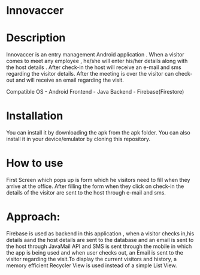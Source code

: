 # Innovaccer

# Description
Innovaccer is an entry management Android application . When a visitor comes to meet any employee , he/she will enter his/her details along with the host details . After check-in the host will receive an e-mail and sms regarding the visitor details. After the meeting is over the visitor can check-out and will receive an email regarding the visit.

Compatible OS - Android
Frontend - Java
Backend - Firebase(Firestore)

# Installation

You can install it by downloading the apk from the apk folder.
You can also install it in your device/emulator by cloning this repository.

# How to use
First Screen which pops up is form which he visitors need to fill when they arrive at the office. After filling the form when they click on check-in the details of the visitor are sent to the host through e-mail and sms.


# Approach:
Firebase is used as backend in this application , when a visitor checks in,his details aand the host details are sent to the database and an email is sent to the host through JavaMail API and SMS is sent through the mobile in which the app is being used and when user checks out, an Email is sent to the visitor regarding the visit.To display the current visitors and history, a memory efficient Recycler View is used instead of a simple List View.
